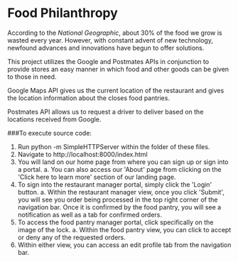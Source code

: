 # Food Philanthropy

According to the *National Geographic*, about 30% of the food we grow is wasted every year. However, with constant advent of new technology, newfound advances and innovations have begun to offer solutions.

This project utilizes the Google and Postmates APIs in conjunction to provide stores an easy manner in which food and other goods can be given to those in need. 

Google Maps API gives us the current location of the restaurant and gives the location information about the closes food pantries.

Postmates API allows us to request a driver to deliver based on the locations received from Google.

###To execute source code: 

1. Run python -m SimpleHTTPServer within the folder of these files. 
2. Navigate to http://localhost:8000/index.html
3. You will land on our home page from where you can sign up or sign into a portal. 
	a. You can also access our 'About' page from clicking on the 'Click here to learn more' section of our landing page.
4. To sign into the restaurant manager portal, simply click the 'Login' button. 
	a. Within the restaurant manager view, once you click 'Submit', you will see you order being processed in the top right corner 
	   of the navigation bar. Once it is confirmed by the food pantry, you will see a notification as well as a tab for confirmed orders.
5. To access the food pantry manager portal, click specifically on the image of the lock. 
	a. Within the food pantry view, you can click to accept or deny any of the requested orders. 
6. Within either view, you can access an edit profile tab from the navigation bar. 

